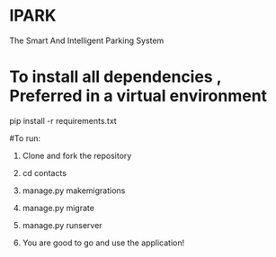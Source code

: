# IPARK
The Smart And Intelligent Parking System


# To install all dependencies , Preferred in a virtual environment

pip install -r requirements.txt

#To run:

1. Clone and fork the repository

2. cd contacts

3. manage.py makemigrations

4. manage.py migrate

5. manage.py runserver

6. You are good to go and use the application!
